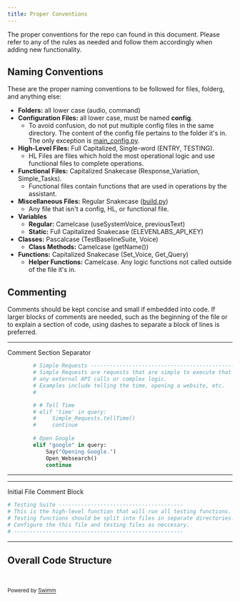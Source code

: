 ```yaml
---
title: Proper Conventions
---
```

The proper conventions for the repo can found in this document. Please refer to any of the rules as needed and follow them accordingly when adding new functionality.

## Naming Conventions

These are the proper naming conventions to be followed for files, folderg, and anything else:

- **Folders:** all lower case (audio, command)
- **Configuration Files:** all lower case, must be named **config**.&nbsp;
  - To avoid confusion, do not put multiple config files in the same directory. The content of the config file pertains to the folder it's in. The only exception is <SwmPath>[main_config.py](/main_config.py)</SwmPath>.
- **High-Level Files:** Full Capitalized, Single-word (ENTRY, TESTING).
  - HL Files are files which hold the most operational logic and use functional files to complete operations.&nbsp;
- **Functional Files:** Capitalized Snakecase (Response_Variation, Simple_Tasks).
  - Functional files contain functions that are used in operations by the assistant.&nbsp;
- **Miscellaneous Files:** Regular Snakecase ([build.py](http://build.py))
  - Any file that isn't a config, HL, or functional file.
- **Variables**
  - **Regular:** Camelcase (useSystemVoice, previousText)
  - **Static:** Full Capitalized Snakecase (ELEVENLABS_API_KEY)
- **Classes:** Pascalcase (TestBaselineSuite, Voice)
  - **Class Methods:** Camelcase (getName())
- **Functions:** Capitalized Snakecase (Set_Voice, Get_Query)
  - **Helper Functions:** Camelcase. Any logic functions not called outside of the file it's in.

## Commenting

Comments should be kept concise and small if embedded into code. If larger blocks of comments are needed, such as the beginning of the file or to explain a section of code, using dashes to separate a block of lines is preferred.

<SwmSnippet path="/command/QUERY.py" line="91">

---

Comment Section Separator

```python
        # Simple Requests ----------------------------------------------
        # Simple Requests are requests that are simple to execute that do not require 
        # any external API calls or complex logic. 
        # Examples include telling the time, opening a website, etc.
        #

        # # Tell Time
        # elif 'time' in query:
        #     Simple_Requests.tellTime()
        #     continue
                
        # Open Google
        elif "google" in query:
            Say("Opening Google.")
            Open_Websearch()
            continue
```

---

</SwmSnippet>

<SwmSnippet path="/testing/TESTING.py" line="5">

---

Initial File Comment Block

```python
# Testing Suite ---------------------------------------
# This is the high-level function that will run all testing functions.
# Testing functions should be split into files in separate directories.
# Configure the this file and testing files as neccesary.
# -----------------------------------------------------
```

---

</SwmSnippet>

## Overall Code Structure

&nbsp;

<SwmMeta version="3.0.0" repo-id="Z2l0aHViJTNBJTNBUENBQSUzQSUzQUF2YWxvbkFjZQ==" repo-name="PCAA"><sup>Powered by [Swimm](https://app.swimm.io/)</sup></SwmMeta>
